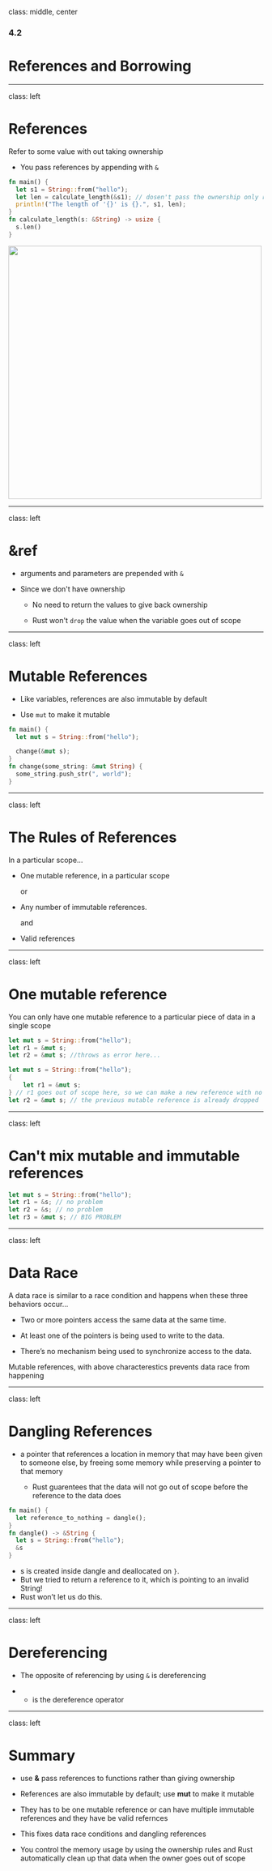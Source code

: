 class: middle, center

### 4.2

# References and Borrowing

---

class: left

# References

Refer to some value with out taking ownership

* You pass references by appending with `&`

```rust
fn main() {
  let s1 = String::from("hello");
  let len = calculate_length(&s1); // dosen't pass the ownership only reference
  println!("The length of '{}' is {}.", s1, len);
}
fn calculate_length(s: &String) -> usize {
  s.len()
}
```

<img src="https://doc.rust-lang.org/book/second-edition/img/trpl04-05.svg" width="500"/>

---

class: left

# &ref

* arguments and parameters are prepended with `&`

* Since we don't have ownership

  * No need to return the values to give back ownership

  * Rust won't `drop` the value when the variable goes out of scope

---

class: left

# Mutable References

<!-- mutable reference is borrowing -->

* Like variables, references are also immutable by default

* Use `mut` to make it mutable

```rust
fn main() {
  let mut s = String::from("hello");

  change(&mut s);
}
fn change(some_string: &mut String) {
  some_string.push_str(", world");
}
```

---

class: left

# The Rules of References

In a particular scope...

* One mutable reference, in a particular scope

  or

* Any number of immutable references.

  and

* Valid references

---

class: left

# One mutable reference

You can only have one mutable reference to a particular piece of data in a single scope

```rust
let mut s = String::from("hello");
let r1 = &mut s;
let r2 = &mut s; //throws as error here...
```

```rust
let mut s = String::from("hello");
{
    let r1 = &mut s;
} // r1 goes out of scope here, so we can make a new reference with no problems.
let r2 = &mut s; // the previous mutable reference is already dropped
```

---

class: left

# Can't mix mutable and immutable references

```rust
let mut s = String::from("hello");
let r1 = &s; // no problem
let r2 = &s; // no problem
let r3 = &mut s; // BIG PROBLEM
```

<!-- * even in different scopes -->

---

class: left

# Data Race

A data race is similar to a race condition and happens when these three behaviors occur...

* Two or more pointers access the same data at the same time.

* At least one of the pointers is being used to write to the data.

* There’s no mechanism being used to synchronize access to the data.

Mutable references, with above characterestics prevents data race from happening

---

class: left

# Dangling References

* a pointer that references a location in memory that may have been given to
  someone else, by freeing some memory while preserving a pointer to that memory

  * Rust guarentees that the data will not go out of scope before the reference
    to the data does

```rust
fn main() {
  let reference_to_nothing = dangle();
}
fn dangle() -> &String {
  let s = String::from("hello");
  &s
}
```

* s is created inside dangle and deallocated on `}`.
* But we tried to return a reference to it, which is pointing to an invalid String!
* Rust won’t let us do this.

---

class: left

# Dereferencing

* The opposite of referencing by using `&` is dereferencing

* * is the dereference operator

---

class: left

# Summary

* use **&** pass references to functions rather than giving ownership

* References are also immutable by default; use **mut** to make it mutable

* They has to be one mutable reference or can have multiple immutable references
  and they have be valid refernces

* This fixes data race conditions and dangling references

* You control the memory usage by using the ownership rules and Rust
  automatically clean up that data when the owner goes out of scope
